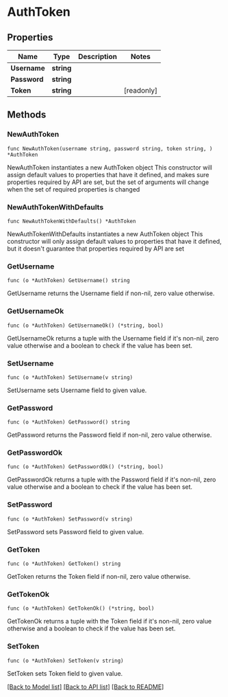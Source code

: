 # AuthToken

## Properties

Name | Type | Description | Notes
------------ | ------------- | ------------- | -------------
**Username** | **string** |  | 
**Password** | **string** |  | 
**Token** | **string** |  | [readonly] 

## Methods

### NewAuthToken

`func NewAuthToken(username string, password string, token string, ) *AuthToken`

NewAuthToken instantiates a new AuthToken object
This constructor will assign default values to properties that have it defined,
and makes sure properties required by API are set, but the set of arguments
will change when the set of required properties is changed

### NewAuthTokenWithDefaults

`func NewAuthTokenWithDefaults() *AuthToken`

NewAuthTokenWithDefaults instantiates a new AuthToken object
This constructor will only assign default values to properties that have it defined,
but it doesn't guarantee that properties required by API are set

### GetUsername

`func (o *AuthToken) GetUsername() string`

GetUsername returns the Username field if non-nil, zero value otherwise.

### GetUsernameOk

`func (o *AuthToken) GetUsernameOk() (*string, bool)`

GetUsernameOk returns a tuple with the Username field if it's non-nil, zero value otherwise
and a boolean to check if the value has been set.

### SetUsername

`func (o *AuthToken) SetUsername(v string)`

SetUsername sets Username field to given value.


### GetPassword

`func (o *AuthToken) GetPassword() string`

GetPassword returns the Password field if non-nil, zero value otherwise.

### GetPasswordOk

`func (o *AuthToken) GetPasswordOk() (*string, bool)`

GetPasswordOk returns a tuple with the Password field if it's non-nil, zero value otherwise
and a boolean to check if the value has been set.

### SetPassword

`func (o *AuthToken) SetPassword(v string)`

SetPassword sets Password field to given value.


### GetToken

`func (o *AuthToken) GetToken() string`

GetToken returns the Token field if non-nil, zero value otherwise.

### GetTokenOk

`func (o *AuthToken) GetTokenOk() (*string, bool)`

GetTokenOk returns a tuple with the Token field if it's non-nil, zero value otherwise
and a boolean to check if the value has been set.

### SetToken

`func (o *AuthToken) SetToken(v string)`

SetToken sets Token field to given value.



[[Back to Model list]](../README.md#documentation-for-models) [[Back to API list]](../README.md#documentation-for-api-endpoints) [[Back to README]](../README.md)


